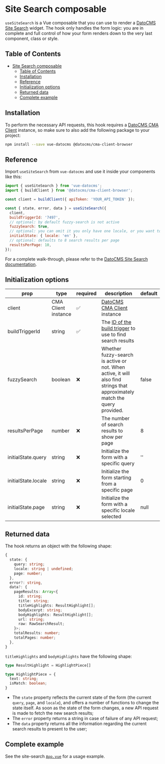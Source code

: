 # Site Search composable

`useSiteSearch` is a Vue composable that you can use to render a [DatoCMS Site Search](https://www.datocms.com/docs/site-search) widget.
The hook only handles the form logic: you are in complete and full control of how your form renders down to the very last component, class or style.

## Table of Contents

<!-- START doctoc generated TOC please keep comment here to allow auto update -->
<!-- DON'T EDIT THIS SECTION, INSTEAD RE-RUN doctoc TO UPDATE -->

- [Site Search composable](#site-search-composable)
  - [Table of Contents](#table-of-contents)
  - [Installation](#installation)
  - [Reference](#reference)
  - [Initialization options](#initialization-options)
  - [Returned data](#returned-data)
  - [Complete example](#complete-example)
<!-- END doctoc generated TOC please keep comment here to allow auto update -->

## Installation

To perform the necessary API requests, this hook requires a [DatoCMS CMA Client](https://www.datocms.com/docs/content-management-api/using-the-nodejs-clients) instance, so make sure to also add the following package to your project:

```bash
npm install --save vue-datocms @datocms/cma-client-browser
```

## Reference

Import `useSiteSearch` from `vue-datocms` and use it inside your components like this:

```js
import { useSiteSearch } from 'vue-datocms';
import { buildClient } from '@datocms/cma-client-browser';

const client = buildClient({ apiToken: 'YOUR_API_TOKEN' });

const { state, error, data } = useSiteSearch({
  client,
  buildTriggerId: '7497',
  // optional: by default fuzzy-search is not active
  fuzzySearch: true,
  // optional: you can omit it you only have one locale, or you want to find results in every locale
  initialState: { locale: 'en' },
  // optional: defaults to 8 search results per page
  resultsPerPage: 10,
});
```

For a complete walk-through, please refer to the [DatoCMS Site Search documentation](https://www.datocms.com/docs/site-search).

## Initialization options

| prop                | type                | required           | description                                                                                                                                | default |
| ------------------- | ------------------- | ------------------ | ------------------------------------------------------------------------------------------------------------------------------------------ | ------- |
| client              | CMA Client instance | :white_check_mark: | [DatoCMS CMA Client](https://www.datocms.com/docs/content-management-api/using-the-nodejs-clients) instance                                |         |
| buildTriggerId      | string              | :white_check_mark: | The [ID of the build trigger](https://www.datocms.com/docs/site-search/base-integration#performing-searches) to use to find search results |         |
| fuzzySearch         | boolean             | :x:                | Whether fuzzy-search is active or not. When active, it will also find strings that approximately match the query provided.                 | false   |
| resultsPerPage      | number              | :x:                | The number of search results to show per page                                                                                              | 8       |
| initialState.query  | string              | :x:                | Initialize the form with a specific query                                                                                                  | ''      |
| initialState.locale | string              | :x:                | Initialize the form starting from a specific page                                                                                          | 0       |
| initialState.page   | string              | :x:                | Initialize the form with a specific locale selected                                                                                        | null    |

## Returned data

The hook returns an object with the following shape:

```typescript
{
  state: {
    query: string;
    locale: string | undefined;
    page: number;
  },
  error?: string,
  data?: {
    pageResults: Array<{
      id: string;
      title: string;
      titleHighlights: ResultHighlight[];
      bodyExcerpt: string;
      bodyHighlights: ResultHighlight[];
      url: string;
      raw: RawSearchResult;
    }>;
    totalResults: number;
    totalPages: number;
  },
}
```

`titleHighlights` and `bodyHighlights` have the following shape:

```typescript
type ResultHighlight = HighlightPiece[]

type HighlightPiece = {
  text: string;
  isMatch: boolean;
}
```

- The `state` property reflects the current state of the form (the current `query`, `page`, and `locale`), and offers a number of functions to change the state itself. As soon as the state of the form changes, a new API request is made to fetch the new search results;
- The `error` property returns a string in case of failure of any API request;
- The `data` property returns all the information regarding the current search results to present to the user;

## Complete example

See the site-search [`App.vue`](/examples/site-search/src/App.vue) for a usage example.
